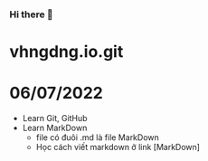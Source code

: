 ### Hi there 👋

<!--
**vhngdng/vhngdng** is a ✨ _special_ ✨ repository because its `README.md` (this file) appears on your GitHub profile.

Here are some ideas to get you started:

- 🔭 I’m currently working on ...
- 🌱 I’m currently learning ...
- 👯 I’m looking to collaborate on ...
- 🤔 I’m looking for help with ...
- 💬 Ask me about ...
- 📫 How to reach me: ...
- 😄 Pronouns: ...
- ⚡ Fun fact: ...
-->


# vhngdng.io.git 
# 06/07/2022
- Learn Git, GitHub 
- Learn MarkDown 
  - file có đuôi .md là file MarkDown 
  - Học cách viết markdown ở link [MarkDown] 